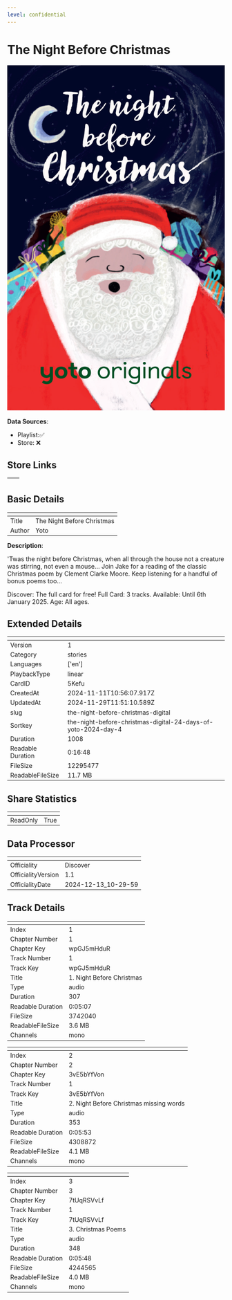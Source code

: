 ```yaml
---
level: confidential
---
```

# The Night Before Christmas

![card_[5Kefu].png](../../img/cards/card_[5Kefu].png)

**Data Sources**: 

- Playlist:✅
- Store: ❌


## Store Links

| <!-- --> | <!-- --> |
| - | - |


## Basic Details

| <!-- --> | <!-- --> |
| - | - |
| Title | The Night Before Christmas |
| Author | Yoto |

**Description**:

'Twas the night before Christmas, when all through the house not a creature was stirring, not even a mouse… Join Jake for a reading of the classic Christmas poem by Clement Clarke Moore. Keep listening for a handful of bonus poems too...

Discover: The full card for free! 
Full Card: 3 tracks. 
Available: Until 6th January 2025. 
Age: All ages.


## Extended Details

| <!-- --> | <!-- --> |
| - | - |
| Version | 1 |
| Category | stories |
| Languages | ['en'] |
| PlaybackType | linear |
| CardID | 5Kefu |
| CreatedAt | 2024-11-11T10:56:07.917Z |
| UpdatedAt | 2024-11-29T11:51:10.589Z |
| slug | the-night-before-christmas-digital |
| Sortkey | the-night-before-christmas-digital-24-days-of-yoto-2024-day-4 |
| Duration | 1008 |
| Readable Duration | 0:16:48 |
| FileSize | 12295477 |
| ReadableFileSize | 11.7 MB |


## Share Statistics

| <!-- --> | <!-- --> |
| - | - |
| ReadOnly | True |


## Data Processor

| <!-- --> | <!-- --> |
| - | - |
| Officiality | Discover
| OfficialityVersion | 1.1
| OfficialityDate | 2024-12-13_10-29-59


## Track Details

| <!-- --> | <!-- --> |
| - | - |
| Index | 1 |
| Chapter Number | 1 |
| Chapter Key | wpGJ5mHduR |
| Track Number | 1 |
| Track Key | wpGJ5mHduR |
| Title | 1. Night Before Christmas |
| Type | audio |
| Duration | 307 |
| Readable Duration | 0:05:07 |
| FileSize | 3742040 |
| ReadableFileSize | 3.6 MB |
| Channels | mono |

| <!-- --> | <!-- --> |
| - | - |
| Index | 2 |
| Chapter Number | 2 |
| Chapter Key | 3vE5bYfVon |
| Track Number | 1 |
| Track Key | 3vE5bYfVon |
| Title | 2. Night Before Christmas missing words |
| Type | audio |
| Duration | 353 |
| Readable Duration | 0:05:53 |
| FileSize | 4308872 |
| ReadableFileSize | 4.1 MB |
| Channels | mono |

| <!-- --> | <!-- --> |
| - | - |
| Index | 3 |
| Chapter Number | 3 |
| Chapter Key | 7tUqRSVvLf |
| Track Number | 1 |
| Track Key | 7tUqRSVvLf |
| Title | 3. Christmas Poems |
| Type | audio |
| Duration | 348 |
| Readable Duration | 0:05:48 |
| FileSize | 4244565 |
| ReadableFileSize | 4.0 MB |
| Channels | mono |

